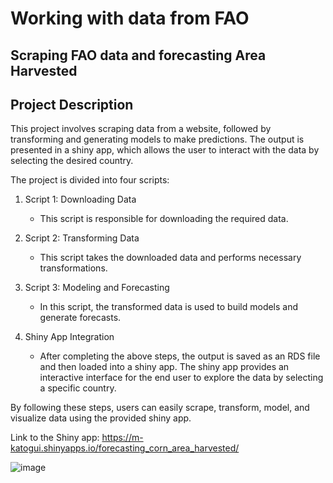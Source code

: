# Working with data from FAO

## Scraping FAO data and forecasting Area Harvested
## Project Description

This project involves scraping data from a website, followed by transforming and generating models to make predictions. The output is presented in a shiny app, which allows the user to interact with the data by selecting the desired country.

The project is divided into four scripts:

1. Script 1: Downloading Data
   - This script is responsible for downloading the required data.

2. Script 2: Transforming Data
   - This script takes the downloaded data and performs necessary transformations.

3. Script 3: Modeling and Forecasting
   - In this script, the transformed data is used to build models and generate forecasts.

4. Shiny App Integration
   - After completing the above steps, the output is saved as an RDS file and then loaded into a shiny app. The shiny app provides an interactive interface for the end user to explore the data by selecting a specific country.

By following these steps, users can easily scrape, transform, model, and visualize data using the provided shiny app.


Link to the Shiny app: https://m-katogui.shinyapps.io/forecasting_corn_area_harvested/

![image](https://github.com/mkatogui/FAO_Area_Harvested/assets/60530366/ce5cd784-ca41-4cf7-872c-d07f7a1ceb97)
